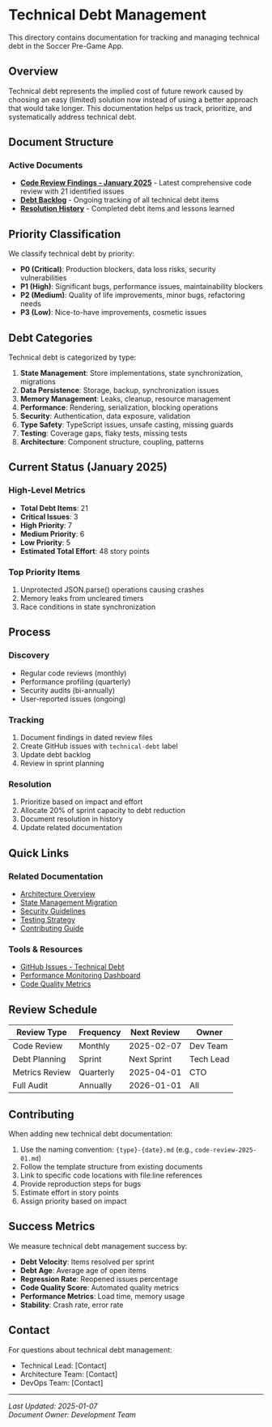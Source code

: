 # Technical Debt Management

This directory contains documentation for tracking and managing technical debt in the Soccer Pre-Game App.

## Overview

Technical debt represents the implied cost of future rework caused by choosing an easy (limited) solution now instead of using a better approach that would take longer. This documentation helps us track, prioritize, and systematically address technical debt.

## Document Structure

### Active Documents

- **[Code Review Findings - January 2025](./code-review-findings-2025-01.md)** - Latest comprehensive code review with 21 identified issues
- **[Debt Backlog](./debt-backlog.md)** - Ongoing tracking of all technical debt items
- **[Resolution History](./resolution-history.md)** - Completed debt items and lessons learned

## Priority Classification

We classify technical debt by priority:

- **P0 (Critical)**: Production blockers, data loss risks, security vulnerabilities
- **P1 (High)**: Significant bugs, performance issues, maintainability blockers
- **P2 (Medium)**: Quality of life improvements, minor bugs, refactoring needs
- **P3 (Low)**: Nice-to-have improvements, cosmetic issues

## Debt Categories

Technical debt is categorized by type:

1. **State Management**: Store implementations, state synchronization, migrations
2. **Data Persistence**: Storage, backup, synchronization issues
3. **Memory Management**: Leaks, cleanup, resource management
4. **Performance**: Rendering, serialization, blocking operations
5. **Security**: Authentication, data exposure, validation
6. **Type Safety**: TypeScript issues, unsafe casting, missing guards
7. **Testing**: Coverage gaps, flaky tests, missing tests
8. **Architecture**: Component structure, coupling, patterns

## Current Status (January 2025)

### High-Level Metrics
- **Total Debt Items**: 21
- **Critical Issues**: 3
- **High Priority**: 7
- **Medium Priority**: 6
- **Low Priority**: 5
- **Estimated Total Effort**: 48 story points

### Top Priority Items
1. Unprotected JSON.parse() operations causing crashes
2. Memory leaks from uncleared timers
3. Race conditions in state synchronization

## Process

### Discovery
- Regular code reviews (monthly)
- Performance profiling (quarterly)
- Security audits (bi-annually)
- User-reported issues (ongoing)

### Tracking
1. Document findings in dated review files
2. Create GitHub issues with `technical-debt` label
3. Update debt backlog
4. Review in sprint planning

### Resolution
1. Prioritize based on impact and effort
2. Allocate 20% of sprint capacity to debt reduction
3. Document resolution in history
4. Update related documentation

## Quick Links

### Related Documentation
- [Architecture Overview](/docs/architecture/README.md)
- [State Management Migration](/docs/architecture/state-management-migration.md)
- [Security Guidelines](/docs/security/README.md)
- [Testing Strategy](/docs/quality/testing-strategy.md)
- [Contributing Guide](/docs/development/CONTRIBUTING.md)

### Tools & Resources
- [GitHub Issues - Technical Debt](https://github.com/your-repo/issues?q=is%3Aissue+is%3Aopen+label%3Atechnical-debt)
- [Performance Monitoring Dashboard](#)
- [Code Quality Metrics](#)

## Review Schedule

| Review Type | Frequency | Next Review | Owner |
|------------|-----------|-------------|--------|
| Code Review | Monthly | 2025-02-07 | Dev Team |
| Debt Planning | Sprint | Next Sprint | Tech Lead |
| Metrics Review | Quarterly | 2025-04-01 | CTO |
| Full Audit | Annually | 2026-01-01 | All |

## Contributing

When adding new technical debt documentation:

1. Use the naming convention: `{type}-{date}.md` (e.g., `code-review-2025-01.md`)
2. Follow the template structure from existing documents
3. Link to specific code locations with file:line references
4. Provide reproduction steps for bugs
5. Estimate effort in story points
6. Assign priority based on impact

## Success Metrics

We measure technical debt management success by:

- **Debt Velocity**: Items resolved per sprint
- **Debt Age**: Average age of open items
- **Regression Rate**: Reopened issues percentage
- **Code Quality Score**: Automated quality metrics
- **Performance Metrics**: Load time, memory usage
- **Stability**: Crash rate, error rate

## Contact

For questions about technical debt management:
- Technical Lead: [Contact]
- Architecture Team: [Contact]
- DevOps Team: [Contact]

---

*Last Updated: 2025-01-07*  
*Document Owner: Development Team*